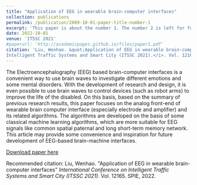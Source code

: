 ```yaml
---
title: "Application of EEG in wearable brain-computer interfaces"
collection: publications
permalink: /publication/2009-10-01-paper-title-number-1
excerpt: 'This paper is about the number 1. The number 2 is left for future work.'
date: 2022-10-01
venue: 'ITSSC 2021'
#paperurl: 'http://academicpages.github.io/files/paper1.pdf'
citation: 'Liu, Wenhao. &quot;Application of EEG in wearable brain-computer interfaces.&quot; <i>International Conference on
Intelligent Traffic Systems and Smart City (ITSSC 2021).</i>. Vol. 12165. SPIE, 2022.'
---
```

The Electroencephalography (EEG) based brain-computer interfaces is a convenient way to use brain waves to investigate different emotions and some mental disorders. With the development of research and design, it is even possible to use brain waves to control devices (such as robot arms) to improve the life of the disabled. On this basis, based on the summary of previous research results, this paper focuses on the analog front-end of wearable brain computer interface (especially electrode and amplifier) and its related algorithms. The algorithms are developed on the basis of some classical machine learning algorithms, which are more suitable for EEG signals like common spatial paternal and long short-term memory network. This article may provide some convenience and inspiration for future development of EEG-based brain-machine interfaces.

[Download paper here](http://Liu-wenhao-514.github.io/files/Application_of_EEG_in_wearable_brain-computer_interfaces.pdf)

Recommended citation: Liu, Wenhao. "Application of EEG in wearable brain-computer interfaces" <i>International Conference on
Intelligent Traffic Systems and Smart City (ITSSC 2021)</i>. Vol. 12165. SPIE, 2022.

